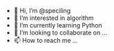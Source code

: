 - 👋 Hi, I’m @speciling
- 👀 I’m interested in algorithm
- 🌱 I’m currently learning Python
- 💞️ I’m looking to collaborate on ...
- 📫 How to reach me ...

<!---
speciling/speciling is a ✨ special ✨ repository because its `README.md` (this file) appears on your GitHub profile.
You can click the Preview link to take a look at your changes.
--->
